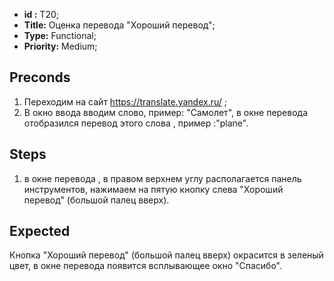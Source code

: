 - **id :** T20;
 - **Title:** Оценка перевода "Хороший перевод";
 - **Type:** Functional;
 - **Priority:** Medium;

## Preconds

1. Переходим на сайт https://translate.yandex.ru/ ;	
2. В окно ввода вводим слово, пример: "Самолет", в окне перевода отобразился перевод этого слова , пример :"plane".

## Steps

 1.  в окне перевода , в правом верхнем углу располагается панель инструментов, нажимаем на пятую кнопку слева "Хороший перевод" (большой палец вверх).
 
## Expected
  
Кнопка "Хороший перевод" (большой палец вверх) окрасится в зеленый цвет, в окне перевода появится всплывающее окно "Спасибо".
